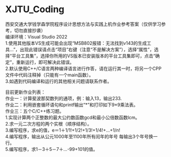 # XJTU_Coding
西安交通大学钱学森学院程序设计思想方法与实践上机作业参考答案（仅供学习参考，切勿直接抄袭）  
编译环境：Visual Studio 2022   
1.使用其他版本VS生成可能会出现“MSB802报错：无法找到v143的生成工具...”，出现此错误请点击“项目”右键（注意“不是解决方案”），选择“属性”，选择“平台工具集”，选择你所用的VS版本已安装版本的平台工具集即可，点击“确定”，重新运行，即可解决此错误。  
2.默认使用C++/C语言两种编译语言进行作答，请在运行其一时，将另一个CPP文件中代码注释掉（只能有一个main函数）。  
3.如遇到代码编译和运行的其他相关问题请联系作者。  
    
目前更新作业列表：  
  作业一：计算斐波那契数列的通项，例：输入13，输出233.    
  作业二：利用嵌套循环语句和printf输出“*”和打印如下9×9乘法表。  
  作业三：五个C/C++练习题。  
        1.实现计算两个正整数的最大公约数函数gcd和最小公倍数函数lcm。  
        2.求一元二次方程的两个实根（顺序结构）。  
        3.编写程序，求e的值，e＝1＋1/1!+1/2!+1/3!+1/4!+...+1/n!  
        4.编写程序，输出从公元1000年至1100年所有闰年的年号 每输出3个年号换一行。  
        5.编写程序，求1－3＋5－7＋...-99+101的值。  
